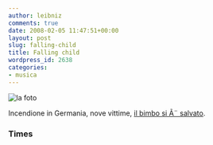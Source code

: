 ```yaml
---
author: leibniz
comments: true
date: 2008-02-05 11:47:51+00:00
layout: post
slug: falling-child
title: Falling child
wordpress_id: 2638
categories:
- musica
---
```


![la foto](http://www.timesonline.co.uk/multimedia/archive/00278/TTH050312CC-360_278244a.jpg)

Incendione in Germania, nove vittime, [il bimbo si Ã¨ salvato](http://www.timesonline.co.uk/tol/news/world/europe/article3308590.ece).


### Times
